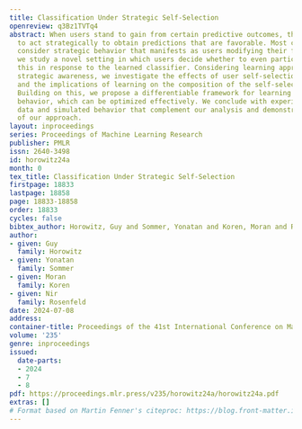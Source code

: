 ```yaml
---
title: Classification Under Strategic Self-Selection
openreview: q3Bz1TVTq4
abstract: When users stand to gain from certain predictive outcomes, they are prone
  to act strategically to obtain predictions that are favorable. Most current works
  consider strategic behavior that manifests as users modifying their features; instead,
  we study a novel setting in which users decide whether to even participate (or not),
  this in response to the learned classifier. Considering learning approaches of increasing
  strategic awareness, we investigate the effects of user self-selection on learning,
  and the implications of learning on the composition of the self-selected population.
  Building on this, we propose a differentiable framework for learning under self-selective
  behavior, which can be optimized effectively. We conclude with experiments on real
  data and simulated behavior that complement our analysis and demonstrate the utility
  of our approach.
layout: inproceedings
series: Proceedings of Machine Learning Research
publisher: PMLR
issn: 2640-3498
id: horowitz24a
month: 0
tex_title: Classification Under Strategic Self-Selection
firstpage: 18833
lastpage: 18858
page: 18833-18858
order: 18833
cycles: false
bibtex_author: Horowitz, Guy and Sommer, Yonatan and Koren, Moran and Rosenfeld, Nir
author:
- given: Guy
  family: Horowitz
- given: Yonatan
  family: Sommer
- given: Moran
  family: Koren
- given: Nir
  family: Rosenfeld
date: 2024-07-08
address:
container-title: Proceedings of the 41st International Conference on Machine Learning
volume: '235'
genre: inproceedings
issued:
  date-parts:
  - 2024
  - 7
  - 8
pdf: https://proceedings.mlr.press/v235/horowitz24a/horowitz24a.pdf
extras: []
# Format based on Martin Fenner's citeproc: https://blog.front-matter.io/posts/citeproc-yaml-for-bibliographies/
---
```

